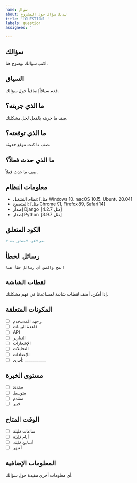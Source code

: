 ```yaml
---
name: سؤال
about: لديك سؤال حول المشروع
title: '[QUESTION] '
labels: question
assignees: ''

---
```


## سؤالك
اكتب سؤالك بوضوح هنا.

## السياق
قدم سياقاً إضافياً حول سؤالك.

## ما الذي جربته؟
صف ما جربته بالفعل لحل مشكلتك.

## ما الذي توقعته؟
صف ما كنت تتوقع حدوثه.

## ما الذي حدث فعلاً؟
صف ما حدث فعلاً.

## معلومات النظام
 - نظام التشغيل: [مثل Windows 10, macOS 10.15, Ubuntu 20.04]
 - المتصفح: [مثل Chrome 91, Firefox 89, Safari 14]
 - إصدار Django: [مثل 4.2.7]
 - إصدار Python: [مثل 3.9.7]

## الكود المتعلق
```python
# ضع الكود المتعلق هنا
```

## رسائل الخطأ
```
انسخ والصق أي رسائل خطأ هنا
```

## لقطات الشاشة
إذا أمكن، أضف لقطات شاشة لمساعدتنا في فهم مشكلتك.

## المكونات المتعلقة
- [ ] واجهة المستخدم
- [ ] قاعدة البيانات
- [ ] API
- [ ] التقارير
- [ ] الإشعارات
- [ ] التحليلات
- [ ] الإعدادات
- [ ] أخرى: ___________

## مستوى الخبرة
- [ ] مبتدئ
- [ ] متوسط
- [ ] متقدم
- [ ] خبير

## الوقت المتاح
- [ ] ساعات قليلة
- [ ] أيام قليلة
- [ ] أسابيع قليلة
- [ ] أشهر

## المعلومات الإضافية
أي معلومات أخرى مفيدة حول سؤالك.